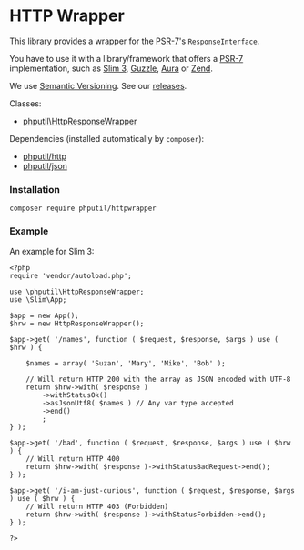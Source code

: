 # HTTP Wrapper

This library provides a wrapper for the 
[PSR-7](http://www.php-fig.org/psr/psr-7/)'s `ResponseInterface`.
 
You have to use it with a library/framework that offers
a [PSR-7](http://www.php-fig.org/psr/psr-7/) implementation,
such as [Slim 3](http://www.slimframework.com/), 
[Guzzle](http://guzzlephp.org/), 
[Aura](https://github.com/auraphp/Aura.Router/tree/3.x#aurarouter) or 
[Zend](https://github.com/zendframework/zend-diactoros).

We use [Semantic Versioning](http://semver.org/). See our [releases](https://github.com/thiagodp/httpwrapper/releases).

Classes:

* [phputil\HttpResponseWrapper](https://github.com/thiagodp/httpwrapper/blob/master/lib/HttpResponseWrapper.php)

Dependencies (installed automatically by `composer`):

* [phputil/http](https://github.com/thiagodp/http)
* [phputil/json](https://github.com/thiagodp/json)

### Installation

```command
composer require phputil/httpwrapper
```

### Example

An example for Slim 3:

```command
<?php
require 'vendor/autoload.php';

use \phputil\HttpResponseWrapper;
use \Slim\App;

$app = new App();
$hrw = new HttpResponseWrapper();

$app->get( '/names', function ( $request, $response, $args ) use ( $hrw ) {

	$names = array( 'Suzan', 'Mary', 'Mike', 'Bob' );

	// Will return HTTP 200 with the array as JSON encoded with UTF-8
	return $hrw->with( $response )
		->withStatusOk()
		->asJsonUtf8( $names ) // Any var type accepted
		->end()
		;
} );

$app->get( '/bad', function ( $request, $response, $args ) use ( $hrw ) {
	// Will return HTTP 400
	return $hrw->with( $response )->withStatusBadRequest->end();
} );

$app->get( '/i-am-just-curious', function ( $request, $response, $args ) use ( $hrw ) {
	// Will return HTTP 403 (Forbidden)
	return $hrw->with( $response )->withStatusForbidden->end();
} );

?>
```
